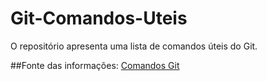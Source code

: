 # Git-Comandos-Uteis

O repositório apresenta uma lista de comandos úteis do Git.

##Fonte das informações:
[Comandos Git](https://comandosgit.github.io/)
